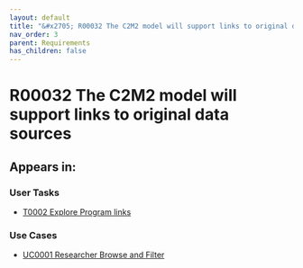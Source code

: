 ```yaml
---
layout: default
title: "&#x2705; R00032 The C2M2 model will support links to original data sources"
nav_order: 3
parent: Requirements
has_children: false
---
```


# R00032 The C2M2 model will support links to original data sources

## Appears in:


### User Tasks

-   [T0002 Explore Program links](../user-tasks/t0002-explore-program-links.md)

### Use Cases

-   [UC0001 Researcher Browse and Filter](../use-cases/uc0001-researcher-browse-and-filter.md)
